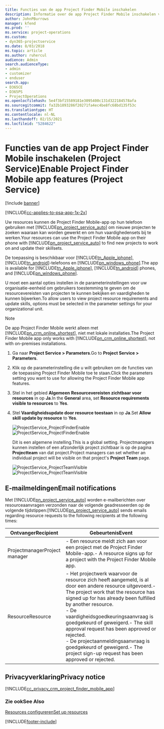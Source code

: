 ```yaml
---
title: Functies van de app Project Finder Mobile inschakelen
description: Informatie over de app Project Finder Mobile inschakelen voor Project Service
author: JohnPBurrows
manager: kfend
ms.prod: ''
ms.service: project-operations
ms.custom:
- dyn365-projectservice
ms.date: 8/03/2018
ms.topic: article
ms.author: ruhercul
audience: Admin
search.audienceType:
- admin
- customizer
- enduser
search.app:
- D365CE
- D365PS
- ProjectOperations
ms.openlocfilehash: 5e4f3bf15589181e3095400c131d322184578afa
ms.sourcegitcommit: fa32b1893286f20271fa4ec4be8fc68bd135f53c
ms.translationtype: HT
ms.contentlocale: nl-NL
ms.lasthandoff: 02/15/2021
ms.locfileid: "5284622"
---
```

# <a name="enable-project-finder-mobile-app-features-project-service"></a><span data-ttu-id="18301-103">Functies van de app Project Finder Mobile inschakelen (Project Service)</span><span class="sxs-lookup"><span data-stu-id="18301-103">Enable Project Finder Mobile app features (Project Service)</span></span>

[!include [banner](../includes/psa-now-project-operations.md)]

[!INCLUDE[cc-applies-to-psa-app-1x-2x](../includes/cc-applies-to-psa-app-1x-2x.md)]

<span data-ttu-id="18301-104">Uw resources kunnen de Project Finder Mobile-app op hun telefoon gebruiken met [!INCLUDE[pn_project_service_auto](../includes/pn-project-service-auto.md)] om nieuwe projecten te zoeken waaraan kan worden gewerkt en om hun vaardighedensets bij te werken.</span><span class="sxs-lookup"><span data-stu-id="18301-104">Your resources can use the Project Finder Mobile app on their phone with [!INCLUDE[pn_project_service_auto](../includes/pn-project-service-auto.md)] to find new projects to work on and update their skillsets.</span></span>  
  
 <span data-ttu-id="18301-105">De toepassing is beschikbaar voor [!INCLUDE[tn_Apple_iphone](../includes/tn-apple-iphone.md)], [!INCLUDE[tn_android](../includes/tn-android.md)]-telefoons en [!INCLUDE[pn_windows_phone](../includes/pn-windows-phone.md)].</span><span class="sxs-lookup"><span data-stu-id="18301-105">The app is available for [!INCLUDE[tn_Apple_iphone](../includes/tn-apple-iphone.md)], [!INCLUDE[tn_android](../includes/tn-android.md)] phones, and [!INCLUDE[pn_windows_phone](../includes/pn-windows-phone.md)].</span></span>  
    
 <span data-ttu-id="18301-106">U moet een aantal opties instellen in de parameterinstellingen voor uw organisatie-eenheid om gebruikers toestemming te geven om de resourcevereisten van projecten te kunnen bekijken en vaardigheden te kunnen bijwerken.</span><span class="sxs-lookup"><span data-stu-id="18301-106">To allow users to view project resource requirements and update skills, options must be selected in the parameter settings for your organizational unit.</span></span>
  
> [!NOTE]
>  <span data-ttu-id="18301-107">De app Project Finder Mobile werkt alleen met [!INCLUDE[pn_crm_online_shortest](../includes/pn-crm-online-shortest.md)], niet met lokale installaties.</span><span class="sxs-lookup"><span data-stu-id="18301-107">The Project Finder Mobile app only works with [!INCLUDE[pn_crm_online_shortest](../includes/pn-crm-online-shortest.md)], not with on-premises installations.</span></span>  
  
1. <span data-ttu-id="18301-108">Ga naar **Project Service > Parameters**.</span><span class="sxs-lookup"><span data-stu-id="18301-108">Go to **Project Service > Parameters**.</span></span>  
  
2. <span data-ttu-id="18301-109">Klik op de parameterinstelling die u wilt gebruiken om de functies van de toepassing Project Finder Mobile toe te staan.</span><span class="sxs-lookup"><span data-stu-id="18301-109">Click the parameters setting you want to use for allowing the Project Finder Mobile app features.</span></span>  
  
3. <span data-ttu-id="18301-110">Stel in het gebied **Algemeen** **Resourcevereisten zichtbaar voor resources** in op **Ja**.</span><span class="sxs-lookup"><span data-stu-id="18301-110">In the **General** area, set **Resource requirements visible to resources** to **Yes**.</span></span>  
  
4. <span data-ttu-id="18301-111">Stel **Vaardigheidsupdate door resource toestaan** in op **Ja**.</span><span class="sxs-lookup"><span data-stu-id="18301-111">Set **Allow skill update by resource** to **Yes**.</span></span>  
  
   <span data-ttu-id="18301-112">![ProjectService_ProjectFinderEnable](../psa/media/project-service-project-finder-enable.png "ProjectService_ProjectFinderEnable")</span><span class="sxs-lookup"><span data-stu-id="18301-112">![ProjectService_ProjectFinderEnable](../psa/media/project-service-project-finder-enable.png "ProjectService_ProjectFinderEnable")</span></span>  
  
   <span data-ttu-id="18301-113">Dit is een algemene instelling.</span><span class="sxs-lookup"><span data-stu-id="18301-113">This is a global setting.</span></span> <span data-ttu-id="18301-114">Projectmanagers kunnen instellen of een afzonderlijk project zichtbaar is op de pagina **Projectteam** van dat project.</span><span class="sxs-lookup"><span data-stu-id="18301-114">Project managers can set whether an individual project will be visible on that project's **Project Team** page.</span></span>  
  
   <span data-ttu-id="18301-115">![ProjectService_ProjectTeamVisible](../psa/media/project-service-project-team-visible.png "ProjectService_ProjectTeamVisible")</span><span class="sxs-lookup"><span data-stu-id="18301-115">![ProjectService_ProjectTeamVisible](../psa/media/project-service-project-team-visible.png "ProjectService_ProjectTeamVisible")</span></span>  
  
## <a name="email-notifications"></a><span data-ttu-id="18301-116">E-mailmeldingen</span><span class="sxs-lookup"><span data-stu-id="18301-116">Email notifications</span></span>  
 <span data-ttu-id="18301-117">Met [!INCLUDE[pn_project_service_auto](../includes/pn-project-service-auto.md)] worden e-mailberichten over resourceaanvragen verzonden naar de volgende geadresseerden op de volgende tijdstippen:</span><span class="sxs-lookup"><span data-stu-id="18301-117">[!INCLUDE[pn_project_service_auto](../includes/pn-project-service-auto.md)] sends emails regarding resource requests to the following recipients at the following times:</span></span>  
  
|<span data-ttu-id="18301-118">Ontvanger</span><span class="sxs-lookup"><span data-stu-id="18301-118">Recipient</span></span>|<span data-ttu-id="18301-119">Gebeurtenis</span><span class="sxs-lookup"><span data-stu-id="18301-119">Event</span></span>|  
|---------------|-----------|  
|<span data-ttu-id="18301-120">Projectmanager</span><span class="sxs-lookup"><span data-stu-id="18301-120">Project manager</span></span>|<span data-ttu-id="18301-121">- Een resource meldt zich aan voor een project met de Project Finder Mobile-app.</span><span class="sxs-lookup"><span data-stu-id="18301-121">- A resource signs up for a project with the Project Finder Mobile app.</span></span>|  
|<span data-ttu-id="18301-122">Resource</span><span class="sxs-lookup"><span data-stu-id="18301-122">Resource</span></span>|<span data-ttu-id="18301-123">- Het projectwerk waarvoor de resource zich heeft aangemeld, is al door een andere resource uitgevoerd.</span><span class="sxs-lookup"><span data-stu-id="18301-123">- The project work that the resource has signed up for has already been fulfilled by another resource.</span></span><br /><span data-ttu-id="18301-124">- De vaardigheidsgoedkeuringsaanvraag is goedgekeurd of geweigerd.</span><span class="sxs-lookup"><span data-stu-id="18301-124">- The skill approval request has been approved or rejected.</span></span><br /><span data-ttu-id="18301-125">- De projectaanmeldingsaanvraag is goedgekeurd of geweigerd.</span><span class="sxs-lookup"><span data-stu-id="18301-125">- The project sign-up request has been approved or rejected.</span></span>|  
  
## <a name="privacy-notice"></a><span data-ttu-id="18301-126">Privacyverklaring</span><span class="sxs-lookup"><span data-stu-id="18301-126">Privacy notice</span></span>  
 [!INCLUDE[cc_privacy_crm_project_finder_mobile_app](../includes/cc-privacy-crm-project-finder-mobile-app.md)]  
  
### <a name="see-also"></a><span data-ttu-id="18301-127">Zie ook</span><span class="sxs-lookup"><span data-stu-id="18301-127">See Also</span></span>  
 [<span data-ttu-id="18301-128">Resources configureren</span><span class="sxs-lookup"><span data-stu-id="18301-128">Set up resources</span></span>](../psa/set-up-resources.md)


[!INCLUDE[footer-include](../includes/footer-banner.md)]